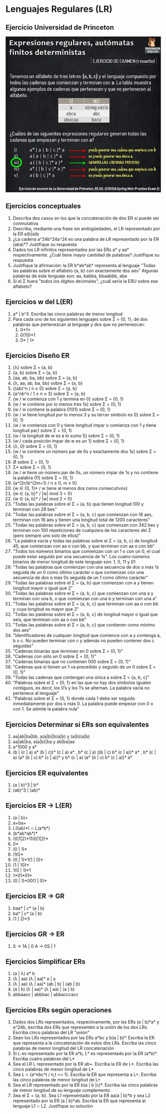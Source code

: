 # Lenguajes Regulares (LR)

## Ejercicio Universidad de Princeton

  ![Ejercicio ER](img/er.png)

## Ejercicios conceptuales

1. Describa dos casos en los que la concatenación de dos ER si puede ser conmutativa
1. Describa, mediante una frase sin ambigüedades, el LR representado por la ER a(b|a)b
1. ¿La cadena a^24b^24a^24 es una palabra de LR representado por la ER (aba)*? Justifique su respuesta
1. Dados los LR infinitos representados por las ERs a\* y aa\* respectivamente. ¿Cuál tiene mayor cantidad de palabras? Justifique su respuesta
1. Justifique la afirmación: la ER b\*ab\*ab\* representa al lenguaje "Todas las palabras sobre el alfabeto {a, b} con exactamente dos aes" Algunas palabras de este lenguaje son: aa, babba, bbaabbb, aba
1. Si el Σ fuera "todos los dígitos decimales", ¿cuál sería la ERU sobre ese alfabeto?

## Ejercicios w del L(ER)

1. a\* | b^3. Escriba las cinco palabras de menor longitud
1. Para cada uno de los siguientes lenguajes sobre Σ = {0, 1}, dé dos palabras que pertenezcan al lenguaje y dos que no pertenezcan:
    1. 0\*1\*
    1. 0(10)*1
    1. 0\* | 1\*

## Ejercicios Diseño ER

1. {λ} sobre Ʃ = {a, b}
1. {a, b} sobre Ʃ = {a, b}
1. {aa, ab, ba, bb} sobre Ʃ = {a, b}
1. {λ, aa, ab, ba, bb} sobre Ʃ = {a, b}
1. {(ab)^n / n ≥ 0} sobre Ʃ = {a, b}
1. {a^nb^n / 1 ≤ n ≤ 3} sobre Ʃ = {a, b}
1. {w / w comienza con 1 y termina en 0} sobre Σ = {0, 1}
1. {w / w contiene por lo menos tres 1s} sobre Σ = {0, 1}
1. {w / w contiene la palabra 0101} sobre Σ = {0, 1}
1. {w / w tiene longitud por lo menos 3 y su tercer símbolo es 0} sobre Σ = {0, 1}
1. {w / w comienza con 0 y tiene longitud impar o comienza con 1 y tiene longitud par} sobre Σ = {0, 1}
1. {w / la longitud de w es a lo sumo 5} sobre Σ = {0, 1}
1. {w / cada posición impar de w es un 1} sobre Σ = {0, 1}
1. {λ, 0} sobre Σ = {0, 1}
1. {w / w contiene un número par de 0s y exactamente dos 1s} sobre Σ = {0, 1}
1. Ø sobre Σ = {0, 1}
1. Σ* sobre Σ = {0, 1}
1. {w / w tiene un número par de 0s, un número impar de 1s y no contiene la palabra 01} sobre Σ = {0, 1}
1. {a^(2n)b^(2m+1) / n ≥ 0, m ≥ 0}
1. {w ∈ {0, 1}* / w tiene al menos dos ceros consecutivos}
1. {w ∈ {a, b}* / |w| mod 3 = 0}
1. {w ∈ {a, b}* / |w| mod 2 = 0}
1. "Todas las palabras sobre el Σ = {a, b} que tienen longitud 100 y terminan con 28 bes"
1. "Todas las palabras sobre el Σ = {a, b, c} que comienzan con 16 aes, terminan con 16 aes y tienen una longitud total de 1200 caracteres"
1. "Todas las palabras sobre el Σ = {a, b, c} que comienzan con 342 bes y terminan con 100 repeticiones de cualquiera de los caracteres del Σ (pero siempre uno solo de ellos)"
1. "La palabra vacía y todas las palabras sobre el Σ = {a, b, c} de longitud 45, que comienzan con aa o con bb, y que terminan con aa o con bb"
1. "Todos los números binarios que comienzan con un 1 o con un 0, el cual puede estar seguido por una secuencia de 1s". Los cuatro números binarios de menor longitud de este lenguaje son: 1, 0, 11 y 01
1. "Todas las palabras que comienzan con una secuencia de dos o más 1s seguida de un 0 como último carácter o que comienzan con una secuencia de dos o más 0s seguida de un 1 como último carácter"
1. "Todas las palabras sobre el Σ = {a, b} que comienzan con a y tienen longitud mayor o igual que 2"
1. "Todas las palabras sobre el Σ = {a, b, c} que comienzan con una a y terminan con una b, o que comienzan con una b y terminan con una a"
1. "Todas las palabras sobre el Σ = {a, b, c} que terminan con aa o con bb y cuya longitud es mayor que 2"
1. "Todas las palabras sobre el Σ = {a, b, c} de longitud mayor o igual que seis, que terminan con aa o con bb"
1. "Todas las palabras sobre el Σ = {a, b, c} que contienen como mínimo dos aes"
1. "Identificadores de cualquier longitud que comience con a y contenga a, b o c. No pueden terminar con c y además no pueden contener dos c seguidas"
1. "Cadenas binarias que terminen en 0 sobre Ʃ = {0, 1}"
1. "Cadenas con sólo un 0 sobre Ʃ = {0, 1}"
1. "Cadenas binarias que no contienen 000 sobre Ʃ = {0, 1}"
1. "Cadenas que sí tienen un 1 va precedido y seguido de un 0 sobre Ʃ = {0, 1}"
1. "Todas las cadenas que contengan una única a sobre Ʃ = {a, b, c}"
1. "Palabras sobre el Σ = {0, 1} en las que no hay dos símbolos iguales contiguos, es decir, los 0’s y los 1’s se alternan. La palabra vacía no pertenece al lenguaje"
1. "Palabras sobre el Σ = {0, 1} donde cada 1 debe ser seguido inmediatamente por dos o más 0. La palabra puede empezar con 0 o con 1. Se admite la palabra nula"

## Ejercicios Determinar si ERs son equivalentes

1. aa|ab|ba|bb, a(a|b)|b(a|b) y (a|b)(a|b)
1. aa|ab|ba, a(a|b)|ba y ab|ba|aa
1. a^1000 y a*
1. (b | (c | a) a\* (b | c))\* (c | a) a\* , b\* (c | a) ((b | c) b\* (c | a))\* a\* , b\* (c | a) (a\* (b | c) b\* (c | a))\*  y  b\* (c | a) (a\* (b | c) b\* (c | a))\* a\*

## Ejercicios ER equivalentes

1. (a | b)^3 | b*
1. (ab)^3 | (ab)*

## Ejercicios ER -> L(ER)

1. (a | b)+
1. a+ba+
1. L((ab)\*) ∩ L(a\*b\*)
1. (b\*ab\*ab\*)\*
1. (0|1|2)\*11(0|1|2)\*
1. 0*
1. (0 | 1)*
1. (10)*
1. (0 | 1)\*1(1 | 0)\*
1. (1 | 10)*
1. 1(0 | 1)*1
1. 1\*01\*01\*
1. (0 | 1)\*00(1 | 0)\*

## Ejercicios ER -> GR

1. baa\* | c\* (a | b)
1. ba\* | c\* (a | b)
1. (1 | 2)*3

## Ejercicios GR -> ER

1. S -> 1A | 0  A -> 0S | 1

## Ejercicios Simplificar ERs

1. (a | λ) a* b
1. (λ | aa) (λ | aa)* a | a
1. (λ | aa) (λ | aa)* (ab | b) | (ab | b)
1. (a | b) (λ | aa)* (λ | aa) | (a | b)
1. abbaacc | abbbac | abbacccacc

## Ejercicios ERs según operaciones

1. Dados dos LRs representados, respectivamente, por las ERs (a | b)\*a\* y a^24b, escriba dos ERs que representen a la unión de los dos LRs. Escriba cinco palabras del LR "unión"
1. Sean los LRs representados por las ERs a\*bc y b(a | b)\*. Escriba la ER que representa a la concatenación de estos dos LRs. Escriba las cinco palabras de menor longitud del LR concatenación
1. Si L es representado por la ER a\*b, L\* es representado por la ER (a\*b)\*. Escriba cuatro palabras del L*
1. Sea el LR L representado por la ER ab+. Escriba la ER de L*. Escriba las cinco palabras de menor longitud de L*
1. Sea L = {a^nbc^t / n,t >= 1}. Escriba la ER que representa a L+. Escriba las cinco palabras de menor longitud de L+
1. Sea el LR representado por la ER b(a | b |c)*. Escriba las cinco palabras de menor longitud de su lenguaje complemento
1. Sea el Σ = {a, b}. Sea L1 representado por la ER aa(a | b)\*b y sea L2 representado por la ER (a | b)*ab. Escriba la ER que representa al lenguaje L1 ∩ L2. Justifique su solución
